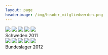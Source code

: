 ```yaml
---
layout: page
headerimage: /img/header_mitgliedwerden.png
---
```

<div class="tile-wide bg-orange fg-white" data-role="tile" onclick="window.location.href = 'https://www.flickr.com/photos/141398173@N07/albums/72157669148755046/'">
                <div class="tile-content image-set"> 
                 <img src="/img/Schweden1.jpg">
                 <img src="/img/Schweden2.jpg">
                 <img src="/img/Schweden3.jpg">
                 <img src="/img/Schweden4.jpg">
                 <img src="/img/Schweden5.jpg">
                </div>
                <span class="tile-label">Schweden 2011</span>
</div>

<div class="tile-wide bg-orange fg-white" data-role="tile" onclick="window.location.href = 'https://www.flickr.com/photos/141398173@N07/albums/72157666610522574/'">
                <div class="tile-content image-set"> 
                 <img src="/img/Bula1.jpg">
                 <img src="/img/Bula2.jpg">
                 <img src="/img/Bula3.jpg">
                 <img src="/img/Bula4.jpg">
                 <img src="/img/Bula5.jpg">
                </div>
                <span class="tile-label" style="color:#000000">Bundeslager 2012</span>
</div>